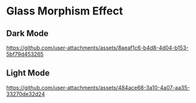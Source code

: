 # Glass Morphism Effect
## Dark Mode

https://github.com/user-attachments/assets/8aeaf1c6-b4d8-4d04-b153-5bf79d453265

## Light Mode

https://github.com/user-attachments/assets/484ace68-3a10-4a07-aa35-33270de32d24

